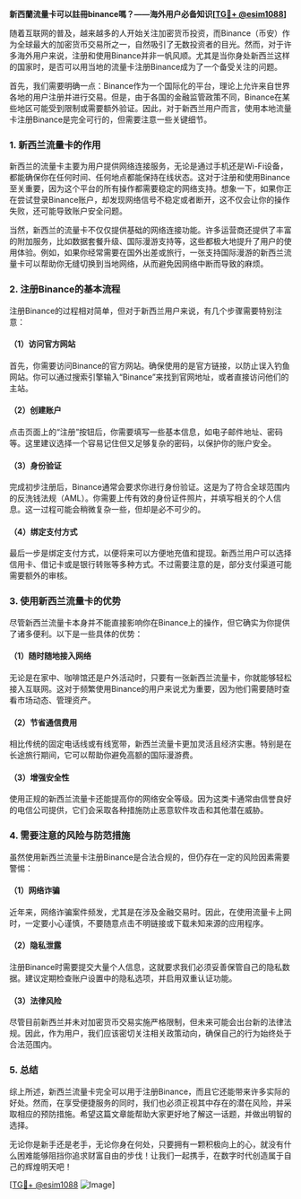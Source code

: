 **新西蘭流量卡可以註冊binance嗎？——海外用户必备知识[[TG💪+ @esim1088](https://t.me/s/esim1088)]**

随着互联网的普及，越来越多的人开始关注加密货币投资，而Binance（币安）作为全球最大的加密货币交易所之一，自然吸引了无数投资者的目光。然而，对于许多海外用户来说，注册和使用Binance并非一帆风顺。尤其是当你身处新西兰这样的国家时，是否可以用当地的流量卡注册Binance成为了一个备受关注的问题。

首先，我们需要明确一点：Binance作为一个国际化的平台，理论上允许来自世界各地的用户注册并进行交易。但是，由于各国的金融监管政策不同，Binance在某些地区可能受到限制或需要额外验证。因此，对于新西兰用户而言，使用本地流量卡注册Binance是完全可行的，但需要注意一些关键细节。

### 1. 新西兰流量卡的作用

新西兰的流量卡主要为用户提供网络连接服务，无论是通过手机还是Wi-Fi设备，都能确保你在任何时间、任何地点都能保持在线状态。这对于注册和使用Binance至关重要，因为这个平台的所有操作都需要稳定的网络支持。想象一下，如果你正在尝试登录Binance账户，却发现网络信号不稳定或者断开，这不仅会让你的操作失败，还可能导致账户安全问题。

当然，新西兰的流量卡不仅仅提供基础的网络连接功能。许多运营商还提供了丰富的附加服务，比如数据套餐升级、国际漫游支持等，这些都极大地提升了用户的使用体验。例如，如果你经常需要在国外出差或旅行，一张支持国际漫游的新西兰流量卡可以帮助你无缝切换到当地网络，从而避免因网络中断而导致的麻烦。

### 2. 注册Binance的基本流程

注册Binance的过程相对简单，但对于新西兰用户来说，有几个步骤需要特别注意：

#### （1）访问官方网站

首先，你需要访问Binance的官方网站。确保使用的是官方链接，以防止误入钓鱼网站。你可以通过搜索引擎输入“Binance”来找到官网地址，或者直接访问他们的主站。

#### （2）创建账户

点击页面上的“注册”按钮后，你需要填写一些基本信息，如电子邮件地址、密码等。这里建议选择一个容易记住但又足够复杂的密码，以保护你的账户安全。

#### （3）身份验证

完成初步注册后，Binance通常会要求你进行身份验证。这是为了符合全球范围内的反洗钱法规（AML）。你需要上传有效的身份证件照片，并填写相关的个人信息。这一过程可能会稍微复杂一些，但却是必不可少的。

#### （4）绑定支付方式

最后一步是绑定支付方式，以便将来可以方便地充值和提现。新西兰用户可以选择信用卡、借记卡或是银行转账等多种方式。不过需要注意的是，部分支付渠道可能需要额外的审核。

### 3. 使用新西兰流量卡的优势

尽管新西兰流量卡本身并不能直接影响你在Binance上的操作，但它确实为你提供了诸多便利。以下是一些具体的优势：

#### （1）随时随地接入网络

无论是在家中、咖啡馆还是户外活动时，只要有一张新西兰流量卡，你就能够轻松接入互联网。这对于频繁使用Binance的用户来说尤为重要，因为他们需要随时查看市场动态、管理资产。

#### （2）节省通信费用

相比传统的固定电话线或有线宽带，新西兰流量卡更加灵活且经济实惠。特别是在长途旅行期间，它可以帮助你避免高额的国际漫游费。

#### （3）增强安全性

使用正规的新西兰流量卡还能提高你的网络安全等级。因为这类卡通常由信誉良好的电信公司提供，它们会采取各种措施防止恶意软件攻击和其他潜在威胁。

### 4. 需要注意的风险与防范措施

虽然使用新西兰流量卡注册Binance是合法合规的，但仍存在一定的风险因素需要警惕：

#### （1）网络诈骗

近年来，网络诈骗案件频发，尤其是在涉及金融交易时。因此，在使用流量卡上网时，一定要小心谨慎，不要随意点击不明链接或下载未知来源的应用程序。

#### （2）隐私泄露

注册Binance时需要提交大量个人信息，这就要求我们必须妥善保管自己的隐私数据。建议定期检查账户设置中的隐私选项，并启用双重认证功能。

#### （3）法律风险

尽管目前新西兰并未对加密货币交易实施严格限制，但未来可能会出台新的法律法规。因此，作为用户，我们应该密切关注相关政策动向，确保自己的行为始终处于合法范围内。

### 5. 总结

综上所述，新西兰流量卡完全可以用于注册Binance，而且它还能带来许多实际的好处。然而，在享受便捷服务的同时，我们也必须正视其中存在的潜在风险，并采取相应的预防措施。希望这篇文章能帮助大家更好地了解这一话题，并做出明智的选择。

无论你是新手还是老手，无论你身在何处，只要拥有一颗积极向上的心，就没有什么困难能够阻挡你追求财富自由的步伐！让我们一起携手，在数字时代创造属于自己的辉煌明天吧！

[[TG💪+ @esim1088](https://t.me/s/esim1088) ![Image](https://i.postimg.cc/4NQfJmqS/Snipaste-2025-05-13-00-14-12.png)]
